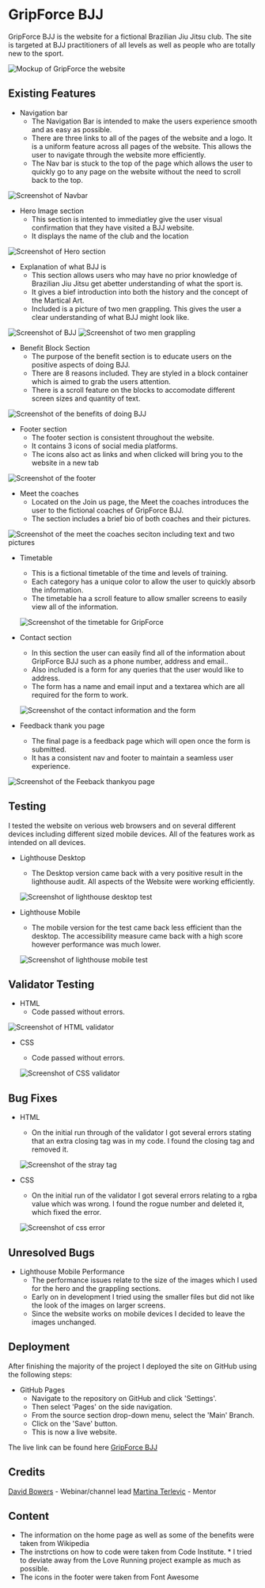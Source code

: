 # GripForce BJJ

GripForce BJJ is the website for a fictional Brazilian Jiu Jitsu club. The site is targeted at BJJ practitioners of all levels as well as people who are totally new to the sport.

![Mockup of GripForce the website](docs/feature-screenshots/gripforce-mockup.png)

## Existing Features

* Navigation bar
   * The Navigation Bar is intended to make the users experience smooth and as easy as possible.  
   * There are three links to all of the pages of the website and a logo. It is a uniform feature across all pages of the website.
   This allows the user to navigate through the website more efficiently.
   * The Nav bar is stuck to the top of the page which allows the user to quickly go to any page on the website without the need to scroll back to the top. 

 ![Screenshot of Navbar](docs/feature-screenshots/navbar.png)

 * Hero Image section
    * This section is intented to immediatley give the user visual confirmation that they have visited a BJJ website.
    * It displays the name of the club and the location

 ![Screenshot of Hero section](docs/feature-screenshots/hero-screenshot.png)

* Explanation of what BJJ is
   * This section allows users who may have no prior knowledge of Brazilian Jiu Jitsu get abetter understanding of what the sport is. 
   * It gives a bief introduction into both the history and the concept of the Martical Art.
   * Included is a picture of two men grappling. This gives the user a clear understanding of what BJJ might look like. 

 ![Screenshot of BJJ](docs/feature-screenshots/explanation-bjj.png)
 ![Screenshot of two men grappling](docs/feature-screenshots/grappling-screenshot.png)

 * Benefit Block Section
    * The purpose of the benefit section is to educate users on the positive aspects of doing BJJ.
    * There are 8 reasons included. They are styled in a block container which is aimed to grab the users attention. 
    * There is a scroll feature on the blocks to accomodate different screen sizes and quantity of text.

![Screenshot of the benefits of doing BJJ](docs/feature-screenshots/benefits-screenshot.png)

* Footer section
   * The footer section is consistent throughout the website. 
   * It contains 3 icons of social media platforms.
   * The icons also act as links and when clicked will bring you to the website in a new tab

![Screenshot of the footer](docs/feature-screenshots/footer-screenshot.png)

* Meet the coaches
  * Located on the Join us page, the Meet the coaches introduces the user to the fictional coaches of GripForce BJJ.
  * The section includes a brief bio of both coaches and their pictures. 

 ![Screenshot of the meet the coaches seciton including text and two pictures](docs/feature-screenshots/Meet-the-coaches.png)

* Timetable
   * This is a fictional timetable of the time and levels of training. 
   * Each category has a unique color to allow the user to quickly absorb the information.
   * The timetable ha a scroll feature to allow smaller screens to easily view all of the information. 

   ![Screenshot of the timetable for GripForce](docs/feature-screenshots/timetable.png)

* Contact section 
   * In this section the user can easily find all of the information about GripForce BJJ such as a phone number, address and email..
   * Also included is a form for any queries that the user would like to address.
   * The form has a name and email input and a textarea which are all required for the form to work. 

   ![Screenshot of the contact information and the form](docs/feature-screenshots/contact-section.png)

*  Feedback thank you page 
   * The final page is a feedback page which will open once the form is submitted.
   * It has a consistent nav and footer to maintain a seamless user experience. 


![Screenshot of the Feeback thankyou page](docs/feature-screenshots/Feeback-form.png)
 

## Testing
  I tested the website on verious web browsers and on several different devices including different sized mobile devices.
  All of the features work as intended on all devices. 

   * Lighthouse Desktop
      * The Desktop version came back with a very positive result in the lighthouse audit. All aspects of the Website were working efficiently. 

      ![Screenshot of lighthouse desktop test](docs/testing/lighthouse%20test.png)

   * Lighthouse Mobile
      * The mobile version for the test came back less efficient than the desktop. The accessibility measure came back with a high score however performance was much lower.

      ![Screenshot of lighthouse mobile test](docs/testing/lighthouse-test-mobile.png)

## Validator Testing

 * HTML
    * Code passed without errors. 

![Screenshot of HTML validator](docs/testing/html-validator.png)

 * CSS
    * Code passed without errors. 

    ![Screenshot of CSS validator](docs/testing/css-vlidator.png)

## Bug Fixes

  * HTML 
    * On the initial run through of the validator I got several errors stating that an extra closing tag was in my code. 
    I found the closing tag and removed it. 

    ![Screenshot of the stray tag](docs/testing/stray-tag.png)

  * CSS 
    * On the initial run of the validator I got several errors relating to a rgba value which was wrong. I found the rogue number and deleted it, which fixed the error. 

    ![Screenshot of css error](docs/testing/css-error.png)


## Unresolved Bugs

  * Lighthouse Mobile Performance
     * The performance issues relate to the size of the images which I used for the hero and the grappling sections. 
     * Early on in development I tried using the smaller files but did not like the look of the images on larger screens. 
     * Since the website works on mobile devices I decided to leave the images unchanged. 


## Deployment 
 After finishing the majority of the project I deployed the site on GitHub using the following steps:

  * GitHub Pages
     * Navigate to the repository on GitHub and click 'Settings'.
     * Then select 'Pages' on the side navigation.
     * From the source section drop-down menu, select the 'Main' Branch.
     * Click on the 'Save' button.
     * This is now a live website. 



The live link can be found here [GripForce BJJ](https://joequigley1.github.io/project-portfolio-1/)


 ## Credits

 [David Bowers](https://github.com/dnlbowers) - Webinar/channel lead
 [Martina Terlevic](https://www.linkedin.com/in/martinaterlevic/) - Mentor


 ## Content
   
   * The information on the home page as well as some of the benefits were taken from Wikipedia
   * The instrctions on how to code were taken from Code Institute. 
    * I tried to deviate away from the Love Running project example as much as possible. 
   * The icons in the footer were taken from Font Awesome
